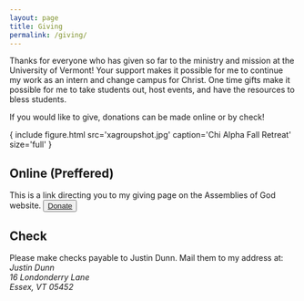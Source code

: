 ```yaml
---
layout: page
title: Giving
permalink: /giving/
---
```


<p>Thanks for everyone who has given so far to the ministry and mission at the University of Vermont! Your support makes it possible for me to continue my work as an intern and change campus for Christ. One time gifts make it possible for me to take students out, host events, and have the resources to bless students.</p>

<p>If you would like to give, donations can be made online or by check!</p>

{ include figure.html src='xagroupshot.jpg' caption='Chi Alpha Fall Retreat' size='full' } 


<div class="col-xs-6">
  <h2>Online (Preffered)</h2>
  This is a link directing you to my giving page on the Assemblies of God website.  
  <button class="donate btn btn-default"><a href="http://s1.ag.org/justindunn">Donate</a></button>
</div>
<div class="col-xs-6">
  <h2>Check</h2>
  Please make checks payable to Justin Dunn. Mail them to my address at:
  <address>
    Justin Dunn<br>
    16 Londonderry Lane<br>
    Essex, VT 05452<br>
  </address>
</div>
